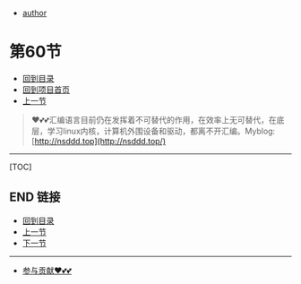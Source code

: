 + [author](https://github.com/3293172751)
# 第60节
+ [回到目录](../README.md)
+ [回到项目首页](../../README.md)
+ [上一节](59.md)
> ❤️💕💕汇编语言目前仍在发挥着不可替代的作用，在效率上无可替代，在底层，学习linux内核，计算机外围设备和驱动，都离不开汇编。Myblog:[http://nsddd.top](http://nsddd.top/)
---
[TOC]





## END 链接
+ [回到目录](../README.md)
+ [上一节](59.md)
+ [下一节](61.md)
---
+ [参与贡献❤️💕💕](https://github.com/3293172751/Block_Chain/blob/master/Git/git-contributor.md)